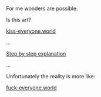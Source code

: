 For me wonders are possible.

Is this art?

[kiss-everyone.world](https://kiss-everyone.world)

...

[Step by step explanation](https://github.com/fsl0110/kiss-everyone/commits/main)

...

Unfortunately the reality is more like:

[fuck-everyone.world]()
